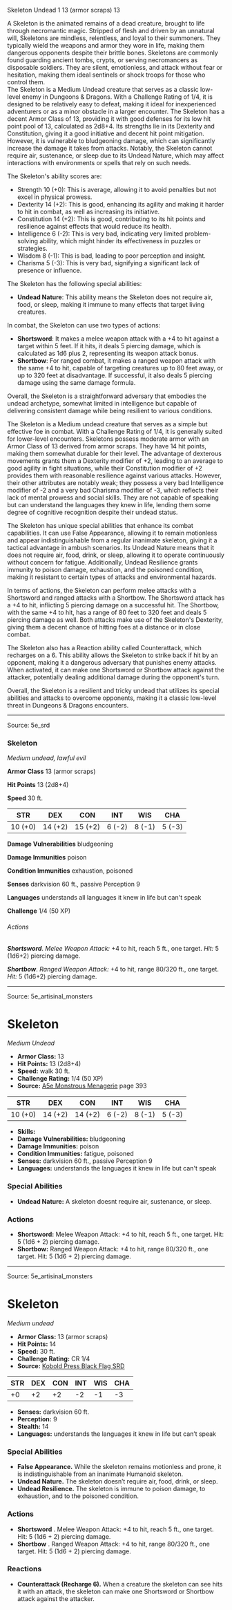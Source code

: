 <MonsterName/>Skeleton</MonsterName>
<CreatureType/>Undead</CreatureType>
<CR/>1</CR>
<AC/>13 (armor scraps)</AC>
<HP/>13</HP>
<summary>A Skeleton is the animated remains of a dead creature, brought to life through necromantic magic. Stripped of flesh and driven by an unnatural will, Skeletons are mindless, relentless, and loyal to their summoners. They typically wield the weapons and armor they wore in life, making them dangerous opponents despite their brittle bones. Skeletons are commonly found guarding ancient tombs, crypts, or serving necromancers as disposable soldiers. They are silent, emotionless, and attack without fear or hesitation, making them ideal sentinels or shock troops for those who control them.</summary>

<summary>The Skeleton is a Medium Undead creature that serves as a classic low-level enemy in Dungeons & Dragons. With a Challenge Rating of 1/4, it is designed to be relatively easy to defeat, making it ideal for inexperienced adventurers or as a minor obstacle in a larger encounter. The Skeleton has a decent Armor Class of 13, providing it with good defenses for its low hit point pool of 13, calculated as 2d8+4. Its strengths lie in its Dexterity and Constitution, giving it a good initiative and decent hit point mitigation. However, it is vulnerable to bludgeoning damage, which can significantly increase the damage it takes from attacks. Notably, the Skeleton cannot require air, sustenance, or sleep due to its Undead Nature, which may affect interactions with environments or spells that rely on such needs.</summary>

<detail>

The Skeleton's ability scores are: 
- Strength 10 (+0): This is average, allowing it to avoid penalties but not excel in physical prowess. 
- Dexterity 14 (+2): This is good, enhancing its agility and making it harder to hit in combat, as well as increasing its initiative.
- Constitution 14 (+2): This is good, contributing to its hit points and resilience against effects that would reduce its health.
- Intelligence 6 (-2): This is very bad, indicating very limited problem-solving ability, which might hinder its effectiveness in puzzles or strategies.
- Wisdom 8 (-1): This is bad, leading to poor perception and insight.
- Charisma 5 (-3): This is very bad, signifying a significant lack of presence or influence.

The Skeleton has the following special abilities: 
- **Undead Nature**: This ability means the Skeleton does not require air, food, or sleep, making it immune to many effects that target living creatures.

In combat, the Skeleton can use two types of actions: 
- **Shortsword**: It makes a melee weapon attack with a +4 to hit against a target within 5 feet. If it hits, it deals 5 piercing damage, which is calculated as 1d6 plus 2, representing its weapon attack bonus.
- **Shortbow**: For ranged combat, it makes a ranged weapon attack with the same +4 to hit, capable of targeting creatures up to 80 feet away, or up to 320 feet at disadvantage. If successful, it also deals 5 piercing damage using the same damage formula.

Overall, the Skeleton is a straightforward adversary that embodies the undead archetype, somewhat limited in intelligence but capable of delivering consistent damage while being resilient to various conditions.

The Skeleton is a Medium undead creature that serves as a simple but effective foe in combat. With a Challenge Rating of 1/4, it is generally suited for lower-level encounters. Skeletons possess moderate armor with an Armor Class of 13 derived from armor scraps. They have 14 hit points, making them somewhat durable for their level. The advantage of dexterous movements grants them a Dexterity modifier of +2, leading to an average to good agility in fight situations, while their Constitution modifier of +2 provides them with reasonable resilience against various attacks. However, their other attributes are notably weak; they possess a very bad Intelligence modifier of -2 and a very bad Charisma modifier of -3, which reflects their lack of mental prowess and social skills. They are not capable of speaking but can understand the languages they knew in life, lending them some degree of cognitive recognition despite their undead status.

The Skeleton has unique special abilities that enhance its combat capabilities. It can use False Appearance, allowing it to remain motionless and appear indistinguishable from a regular inanimate skeleton, giving it a tactical advantage in ambush scenarios. Its Undead Nature means that it does not require air, food, drink, or sleep, allowing it to operate continuously without concern for fatigue. Additionally, Undead Resilience grants immunity to poison damage, exhaustion, and the poisoned condition, making it resistant to certain types of attacks and environmental hazards.

In terms of actions, the Skeleton can perform melee attacks with a Shortsword and ranged attacks with a Shortbow. The Shortsword attack has a +4 to hit, inflicting 5 piercing damage on a successful hit. The Shortbow, with the same +4 to hit, has a range of 80 feet to 320 feet and deals 5 piercing damage as well. Both attacks make use of the Skeleton's Dexterity, giving them a decent chance of hitting foes at a distance or in close combat. 

The Skeleton also has a Reaction ability called Counterattack, which recharges on a 6. This ability allows the Skeleton to strike back if hit by an opponent, making it a dangerous adversary that punishes enemy attacks. When activated, it can make one Shortsword or Shortbow attack against the attacker, potentially dealing additional damage during the opponent's turn.

Overall, the Skeleton is a resilient and tricky undead that utilizes its special abilities and attacks to overcome opponents, making it a classic low-level threat in Dungeons & Dragons encounters.</detail>



---

Source: 5e_srd

### Skeleton

*Medium undead, lawful evil*

**Armor Class** 13 (armor scraps)

**Hit Points** 13 (2d8+4)

**Speed** 30 ft.

| STR     | DEX     | CON     | INT    | WIS    | CHA    |
|---------|---------|---------|--------|--------|--------|
| 10 (+0) | 14 (+2) | 15 (+2) | 6 (-2) | 8 (-1) | 5 (-3) |

**Damage Vulnerabilities** bludgeoning

**Damage Immunities** poison

**Condition Immunities** exhaustion, poisoned

**Senses** darkvision 60 ft., passive Perception 9

**Languages** understands all languages it knew in life but can't speak

**Challenge** 1/4 (50 XP)

###### Actions

***Shortsword***. *Melee Weapon Attack:* +4 to hit, reach 5 ft., one target. *Hit:* 5 (1d6+2) piercing damage.

***Shortbow***. *Ranged Weapon Attack:* +4 to hit, range 80/320 ft., one target. *Hit:* 5 (1d6+2) piercing damage.



---

Source: 5e_artisinal_monsters

# Skeleton

*Medium* *Undead*

- **Armor Class:** 13
- **Hit Points:** 13 (2d8+4)
- **Speed:** walk 30 ft.
- **Challenge Rating:** 1/4 (50 XP)
- **Source:** [A5e Monstrous Menagerie](https://enpublishingrpg.com/products/level-up-monstrous-menagerie-a5e) page 393

| STR | DEX | CON | INT | WIS | CHA |
| --- | --- | --- | --- | --- | --- |
| 10 (+0) | 14 (+2) | 14 (+2) | 6 (-2) | 8 (-1) | 5 (-3) |

- **Skills:** 
- **Damage Vulnerabilities:** bludgeoning
- **Damage Immunities:** poison
- **Condition Immunities:** fatigue, poisoned
- **Senses:** darkvision 60 ft., passive Perception 9
- **Languages:** understands the languages it knew in life but can't speak

### Special Abilities

- **Undead Nature:** A skeleton doesnt require air, sustenance, or sleep.

### Actions

- **Shortsword:** Melee Weapon Attack: +4 to hit, reach 5 ft., one target. Hit: 5 (1d6 + 2) piercing damage.
- **Shortbow:** Ranged Weapon Attack: +4 to hit, range 80/320 ft., one target. Hit: 5 (1d6 + 2) piercing damage.






---

Source: 5e_artisinal_monsters

# Skeleton

*Medium undead*

- **Armor Class:** 13 (armor scraps)
- **Hit Points:** 14
- **Speed:** 30 ft.
- **Challenge Rating:** CR 1/4
- **Source:** [Kobold Press Black Flag SRD](https://koboldpress.com/black-flag-roleplaying/)

| STR | DEX | CON | INT | WIS | CHA |
| --- | --- | --- | --- | --- | --- |
| +0 | +2 | +2 | -2 | -1 | -3 |

- **Senses:** darkvision 60 ft.
- **Perception:** 9
- **Stealth:** 14
- **Languages:** understands the languages it knew in life but can’t speak

### Special Abilities

- **False Appearance.** While the skeleton remains motionless and prone, it is indistinguishable from an inanimate Humanoid skeleton.
- **Undead Nature.** The skeleton doesn’t require air, food, drink, or sleep.
- **Undead Resilience.** The skeleton is immune to poison damage, to exhaustion, and to the poisoned condition.

### Actions

- **Shortsword** . Melee Weapon Attack: +4 to hit, reach 5 ft., one target. Hit: 5 (1d6 + 2) piercing damage.
- **Shortbow** . Ranged Weapon Attack: +4 to hit, range 80/320 ft., one target. Hit: 5 (1d6 + 2) piercing damage.

### Reactions

- **Counterattack (Recharge 6).** When a creature the skeleton can see hits it with an attack, the skeleton can make one Shortsword or Shortbow attack against the attacker.



